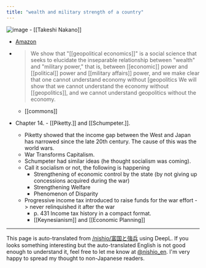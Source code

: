 ```yaml
---
title: "wealth and military strength of a country"
---
```


![image](https://gyazo.com/41a93fe241e51ee9e2b449e5ef28399e/thumb/1000)
    - [[Takeshi Nakano]]
- [Amazon](http://amzn.to/2qFfiRy)
- > We show that "[[geopolitical economics]]" is a social science that seeks to elucidate the inseparable relationship between "wealth" and "military power," that is, between [[economic]] power and [[political]] power and [[military affairs]] power, and we make clear that one cannot understand economy without [geopolitics We will show that we cannot understand the economy without [[geopolitics]], and we cannot understand geopolitics without the economy.

    - [[commons]]
- Chapter 14.
        - [[Piketty.]] and [[Schumpeter.]].
    - Piketty showed that the income gap between the West and Japan has narrowed since the late 20th century. The cause of this was the world wars.
    - War Transforms Capitalism.
    - Schumpeter had similar ideas (he thought socialism was coming).
    - Call it socialism or not, the following is happening
        - Strengthening of economic control by the state (by not giving up concessions acquired during the war)
        - Strengthening Welfare
        - Phenomenon of Disparity
    - Progressive income tax introduced to raise funds for the war effort -> never relinquished it after the war
        - p. 431 Income tax history in a compact format.
        - [[Keynesianism]] and [[Economic Planning]]

---
This page is auto-translated from [/nishio/富国と強兵](https://scrapbox.io/nishio/富国と強兵) using DeepL. If you looks something interesting but the auto-translated English is not good enough to understand it, feel free to let me know at [@nishio_en](https://twitter.com/nishio_en). I'm very happy to spread my thought to non-Japanese readers.